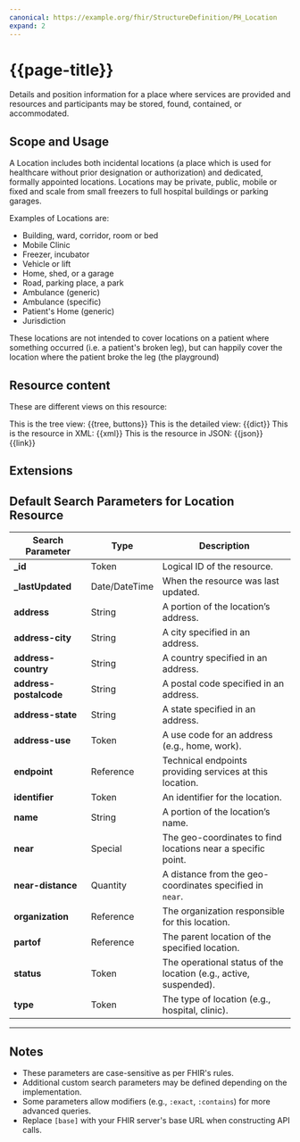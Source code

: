 ```yaml
---
canonical: https://example.org/fhir/StructureDefinition/PH_Location
expand: 2
---
```


# {{page-title}}

Details and position information for a place where services are provided and resources and participants may be stored, found, contained, or accommodated.


## Scope and Usage

A Location includes both incidental locations (a place which is used for healthcare without prior designation or authorization) and dedicated, formally appointed locations. Locations may be private, public, mobile or fixed and scale from small freezers to full hospital buildings or parking garages.

Examples of Locations are:

- Building, ward, corridor, room or bed
- Mobile Clinic
- Freezer, incubator
- Vehicle or lift
- Home, shed, or a garage
- Road, parking place, a park
- Ambulance (generic)
- Ambulance (specific)
- Patient's Home (generic)
- Jurisdiction

These locations are not intended to cover locations on a patient where something occurred (i.e. a patient's broken leg), but can happily cover the location where the patient broke the leg (the playground)

## Resource content

These are different views on this resource:

<tabs>
<tab title="Overview">
	This is the tree view:
	{{tree, buttons}}
</tab>
<tab title="Detailed view">
	This is the detailed view:
	{{dict}}
</tab>
<tab title="XML">
	This is the resource in XML:
	{{xml}}
</tab>
<tab title="JSON">	
	This is the resource in JSON:
	{{json}}
</tab>
<tab title="Link">
	{{link}}
</tab>
</tabs>

## Extensions

## Default Search Parameters for Location Resource

| **Search Parameter**      | **Type**       | **Description**                                                                 |
|---------------------------|----------------|---------------------------------------------------------------------------------|
| **_id**                   | Token          | Logical ID of the resource.                                                    |
| **_lastUpdated**           | Date/DateTime  | When the resource was last updated.                                            |
| **address**               | String         | A portion of the location’s address.                                           |
| **address-city**          | String         | A city specified in an address.                                                |
| **address-country**       | String         | A country specified in an address.                                             |
| **address-postalcode**    | String         | A postal code specified in an address.                                         |
| **address-state**         | String         | A state specified in an address.                                               |
| **address-use**           | Token          | A use code for an address (e.g., home, work).                                  |
| **endpoint**              | Reference      | Technical endpoints providing services at this location.                       |
| **identifier**            | Token          | An identifier for the location.                                                |
| **name**                  | String         | A portion of the location’s name.                                              |
| **near**                  | Special        | The geo-coordinates to find locations near a specific point.                   |
| **near-distance**         | Quantity       | A distance from the geo-coordinates specified in `near`.                       |
| **organization**          | Reference      | The organization responsible for this location.                                |
| **partof**                | Reference      | The parent location of the specified location.                                 |
| **status**                | Token          | The operational status of the location (e.g., active, suspended).              |
| **type**                  | Token          | The type of location (e.g., hospital, clinic).                                 |

---

## Notes
- These parameters are case-sensitive as per FHIR's rules.
- Additional custom search parameters may be defined depending on the implementation.
- Some parameters allow modifiers (e.g., `:exact`, `:contains`) for more advanced queries.
- Replace `[base]` with your FHIR server's base URL when constructing API calls.
